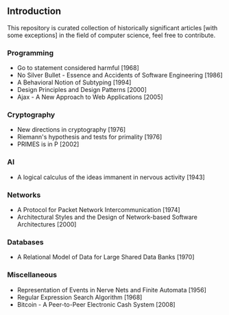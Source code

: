 ## Introduction

This repository is curated collection of historically significant articles [with some exceptions] in the field of computer science, feel free to contribute.

### Programming

  * Go to statement considered harmful [1968]
  * No Silver Bullet - Essence and Accidents of Software Engineering [1986]
  * A Behavioral Notion of Subtyping [1994]
  * Design Principles and Design Patterns [2000]
  * Ajax - A New Approach to Web Applications [2005]

### Cryptography

  * New directions in cryptography [1976]
  * Riemann's hypothesis and tests for primality [1976]
  * PRIMES is in P [2002]

### AI

  * A logical calculus of the ideas immanent in nervous activity [1943]

### Networks

  * A Protocol for Packet Network Intercommunication [1974]
  * Architectural Styles and the Design of Network-based Software Architectures [2000]

### Databases

  * A Relational Model of Data for Large Shared Data Banks [1970]

### Miscellaneous

  * Representation of Events in Nerve Nets and Finite Automata [1956]
  * Regular Expression Search Algorithm [1968]
  * Bitcoin - A Peer-to-Peer Electronic Cash System [2008]
